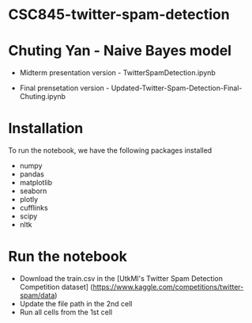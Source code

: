 # CSC845-twitter-spam-detection

# Chuting Yan - Naive Bayes model

- Midterm presentation version - TwitterSpamDetection.ipynb

- Final prensetation version - Updated-Twitter-Spam-Detection-Final-Chuting.ipynb

# Installation

To run the notebook, we have the following packages installed

- numpy
- pandas
- matplotlib
- seaborn
- plotly
- cufflinks
- scipy
- nltk

# Run the notebook

- Download the train.csv in the [UtkMl's Twitter Spam Detection Competition dataset] (https://www.kaggle.com/competitions/twitter-spam/data)
- Update the file path in the 2nd cell
- Run all cells from the 1st cell
